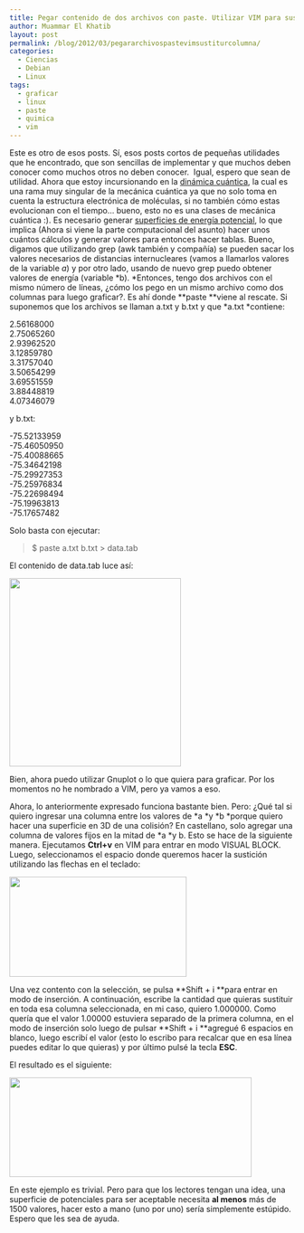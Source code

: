 ```yaml
---
title: Pegar contenido de dos archivos con paste. Utilizar VIM para sustituir selección de una columna
author: Muammar El Khatib
layout: post
permalink: /blog/2012/03/pegararchivospastevimsustiturcolumna/
categories:
  - Ciencias
  - Debian
  - Linux
tags:
  - graficar
  - linux
  - paste
  - quimica
  - vim
---
```

Este es otro de esos posts. Sí, esos posts cortos de pequeñas utilidades que he encontrado, que son sencillas de implementar y que muchos deben conocer como muchos otros no deben conocer.  Igual, espero que sean de utilidad. Ahora que estoy incursionando en la [dinámica cuántica][1], la cual es una rama muy singular de la mecánica cuántica ya que no solo toma en cuenta la estructura electrónica de moléculas, si no también cómo estas evolucionan con el tiempo&#8230; bueno, esto no es una clases de mecánica cuántica :). Es necesario generar [superficies de energía potencial][2], lo que implica (Ahora si viene la parte computacional del asunto) hacer unos cuántos cálculos y generar valores para entonces hacer tablas. Bueno, digamos que utilizando grep (awk también y compañía) se pueden sacar los valores necesarios de distancias internucleares (vamos a llamarlos valores de la variable *a*) y por otro lado, usando de nuevo grep puedo obtener valores de energía (variable *b). *Entonces, tengo dos archivos con el mismo número de líneas, ¿cómo los pego en un mismo archivo como dos columnas para luego graficar?. Es ahí donde **paste **viene al rescate. Si suponemos que los archivos se llaman a.txt y b.txt y que *a.txt *contiene:

2.56168000  
2.75065260  
2.93962520  
3.12859780  
3.31757040  
3.50654299  
3.69551559  
3.88448819  
4.07346079

y b.txt:

-75.52133959  
-75.46050950  
-75.40088665  
-75.34642198  
-75.29927353  
-75.25976834  
-75.22698494  
-75.19963813  
-75.17657482

Solo basta con ejecutar:

> $ paste a.txt b.txt > data.tab

El contenido de data.tab luce así:

<img class="alignnone size-full wp-image-807" title="paste" src="http://muammar.me/blog/wp-content/uploads/2012/03/paste.png" alt="" width="303" height="333" />

Bien, ahora puedo utilizar Gnuplot o lo que quiera para graficar. Por los momentos no he nombrado a VIM, pero ya vamos a eso.

Ahora, lo anteriormente expresado funciona bastante bien. Pero: ¿Qué tal si quiero ingresar una columna entre los valores de *a *y *b *porque quiero hacer una superficie en 3D de una colisión? En castellano, solo agregar una columna de valores fijos en la mitad de *a *y b. Esto se hace de la siguiente manera. Ejecutamos **Ctrl+v** en VIM para entrar en modo VISUAL BLOCK. Luego, seleccionamos el espacio donde queremos hacer la sustición utilizando las flechas en el teclado:

<a href="http://muammar.me/blog/2012/03/pegararchivospastevimsustiturcolumna/visualblock/" rel="attachment wp-att-811"><img class="alignnone size-full wp-image-811" title="visualblock" src="http://muammar.me/blog/wp-content/uploads/2012/03/visualblock.png" alt="" width="313" height="177" /></a>

Una vez contento con la selección, se pulsa **Shift + i **para entrar en modo de inserción. A continuación, escribe la cantidad que quieras sustituir en toda esa columna seleccionada, en mi caso, quiero 1.000000. Como quería que el valor 1.00000 estuviera separado de la primera columna, en el modo de inserción solo luego de pulsar **Shift + i **agregué 6 espacios en blanco, luego escribí el valor (esto lo escribo para recalcar que en esa línea puedes editar lo que quieras) y por último pulsé la tecla **ESC**.

El resultado es el siguiente:

<a href="http://muammar.me/blog/2012/03/pegararchivospastevimsustiturcolumna/final_yeah/" rel="attachment wp-att-812"><img class="alignnone size-full wp-image-812" title="final_yeah" src="http://muammar.me/blog/wp-content/uploads/2012/03/final_yeah.png" alt="" width="428" height="176" /></a>

En este ejemplo es trivial. Pero para que los lectores tengan una idea, una superficie de potenciales para ser aceptable necesita **al menos** más de 1500 valores, hacer esto a mano (uno por uno) sería simplemente estúpido. Espero que les sea de ayuda.

 [1]: http://en.wikipedia.org/wiki/Quantum_dynamics
 [2]: http://www.chem.wayne.edu/~hbs/chm6440/PES.gif